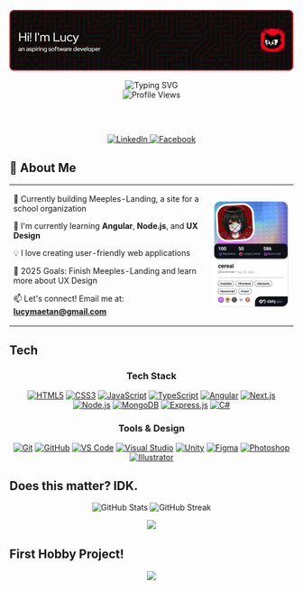 ![header](./images/header.png)

<div align="center">
  <img src="https://readme-typing-svg.demolab.com?font=Fira+Code&weight=600&size=28&duration=3000&pause=800&color=BD1212&center=true&vCenter=true&width=500&lines=I+need+sleep+😴;Maybe+just+5+more+minutes+⏰;Code+or+nap...?+🤔;Dreaming+of+....+💤" alt="Typing SVG" />
</div>

<div align="center">
  <img src="https://komarev.com/ghpvc/?username=lucenmae&label=Profile%20Views&color=BD1212&style=flat" alt="Profile Views" />
</div>

<br><br>

<div align="center">
  <a href="https://linkedin.com/in/lucymaetan" target="_blank">
    <img src="https://img.shields.io/badge/LinkedIn-0077B5?style=for-the-badge&logo=linkedin&logoColor=white" alt="LinkedIn"/>
  </a>
  <a href="https://facebook.com/lucenmae" target="_blank">
    <img src="https://img.shields.io/badge/Facebook-1877F2?style=for-the-badge&logo=facebook&logoColor=white" alt="Facebook"/>
  </a>
</div>

## 🚀 About Me

<table align="center">
<tr>
<td width="70%" align="left">

🔭 Currently building Meeples-Landing, a site for a school organization

🌱 I'm currently learning **Angular**, **Node.js**, and **UX Design**

💡 I love creating user-friendly web applications

🎯 2025 Goals: Finish Meeples-Landing and learn more about UX Design

📫 Let's connect! Email me at: **lucymaetan@gmail.com**

</td>
<td width="30%" align="center">
<a href="https://app.daily.dev/lucenmae">
  <img src="./devcard.png" width="250" alt="Lucy's Dev Card"/>
</a>
</td>
</tr>
</table>

## Tech

<div align="center">
  <h3>Tech Stack</h3>
  <a href="#"><img src="https://img.shields.io/badge/HTML5-E34F26?style=for-the-badge&logo=html5&logoColor=white" alt="HTML5"/></a>
  <a href="#"><img src="https://img.shields.io/badge/CSS3-1572B6?style=for-the-badge&logo=css3&logoColor=white" alt="CSS3"/></a>
  <a href="#"><img src="https://img.shields.io/badge/JavaScript-F7DF1E?style=for-the-badge&logo=javascript&logoColor=black" alt="JavaScript"/></a>
  <a href="#"><img src="https://img.shields.io/badge/TypeScript-3178C6?style=for-the-badge&logo=typescript&logoColor=white" alt="TypeScript"/></a>
  <a href="#"><img src="https://img.shields.io/badge/Angular-DD0031?style=for-the-badge&logo=angular&logoColor=white" alt="Angular"/></a>
  <a href="#"><img src="https://img.shields.io/badge/Next.js-000000?style=for-the-badge&logo=next.js&logoColor=white" alt="Next.js"/></a>
  <a href="#"><img src="https://img.shields.io/badge/Node.js-339933?style=for-the-badge&logo=node.js&logoColor=white" alt="Node.js"/></a>
  <a href="#"><img src="https://img.shields.io/badge/MongoDB-47A248?style=for-the-badge&logo=mongodb&logoColor=white" alt="MongoDB"/></a>
  <a href="#"><img src="https://img.shields.io/badge/Express-000000?style=for-the-badge&logo=express&logoColor=white" alt="Express.js"/></a>
  <a href="#"><img src="https://img.shields.io/badge/C%23-512BD4?style=for-the-badge&logo=csharp&logoColor=white" alt="C#"/></a>

  <h3>Tools & Design</h3>
  <a href="#"><img src="https://img.shields.io/badge/Git-F05032?style=for-the-badge&logo=git&logoColor=white" alt="Git"/></a>
  <a href="#"><img src="https://img.shields.io/badge/GitHub-181717?style=for-the-badge&logo=github&logoColor=white" alt="GitHub"/></a>
  <a href="#"><img src="https://img.shields.io/badge/VSCode-007ACC?style=for-the-badge&logo=visual%20studio%20code&logoColor=white" alt="VS Code"/></a>
  <a href="#"><img src="https://img.shields.io/badge/Visual_Studio-5C2D91?style=for-the-badge&logo=visual%20studio&logoColor=white" alt="Visual Studio"/></a>
  <a href="#"><img src="https://img.shields.io/badge/Unity-000000?style=for-the-badge&logo=unity&logoColor=white" alt="Unity"/></a>
  <a href="#"><img src="https://img.shields.io/badge/Figma-F24E1E?style=for-the-badge&logo=figma&logoColor=white" alt="Figma"/></a>
  <a href="#"><img src="https://img.shields.io/badge/Photoshop-31A8FF?style=for-the-badge&logo=adobe%20photoshop&logoColor=white" alt="Photoshop"/></a>
  <a href="#"><img src="https://img.shields.io/badge/Illustrator-FF9A00?style=for-the-badge&logo=adobe%20illustrator&logoColor=white" alt="Illustrator"/></a>
</div>

## Does this matter? IDK.
<div align="center">
  <p>
    <img width="400" src="https://github-readme-stats.vercel.app/api?username=lucenmae&show_icons=true&theme=dark&hide_border=true&bg_color=0D1117&title_color=BD1212&text_color=ffffff&icon_color=BD1212" alt="GitHub Stats" />
    <img width="400" src="https://github-readme-streak-stats.herokuapp.com/?user=lucenmae&theme=dark&hide_border=true&background=0D1117&ring=BD1212&fire=BD1212&currStreakLabel=BD1212" alt="GitHub Streak" />
  </p>
</div>


<div align="center">
  <img src="https://github-profile-trophy.vercel.app/?username=lucenmae&theme=onestar&no-frame=true&no-bg=true&margin-w=4&column=4&bg_color=0D1117&title_color=BD1212&text_color=ffffff&icon_color=BD1212" />
</div>


## First Hobby Project!

<div align="center">
  <a href="https://github.com/lucenmae/meeples-landing">
    <img src="https://github-readme-stats.vercel.app/api/pin/?username=lucenmae&repo=meeples-landing&theme=dark&hide_border=true&bg_color=0D1117&title_color=BD1212&text_color=ffffff&icon_color=BD1212" />
  </a>
</div>
